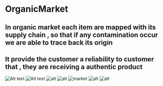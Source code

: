 # OrganicMarket

## In organic market each item are mapped with its supply chain , so that if any contamination occur we are able to trace back its origin
## It provide the customer a reliability to customer that , they are receiving a authentic product

![Alt text](https://i.postimg.cc/G23R9M7f/Screenshot-2021-02-21-Global-Supply-Chain.png)
![Alt text](https://i.postimg.cc/JnGQMXVk/Screenshot-2021-02-22-Global-Supply-Chain.png)
![alt](https://i.postimg.cc/TwFJwPfH/Screenshot-2021-02-22-Global-Supply-Chain-1.png)
![alt](https://i.postimg.cc/tgmhSgZC/Screenshot-2021-02-22-Global-Supply-Chain-2.png)
![market](https://i.postimg.cc/xTN2kN59/Screenshot-2021-02-21-Binance-Hackathon.png)
![alt]()
![alt]()
